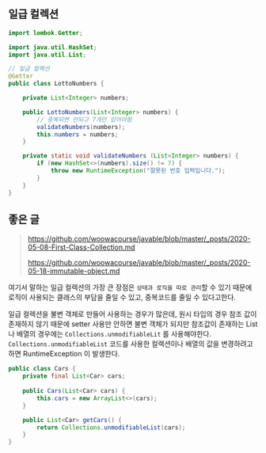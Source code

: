 ## 일급 컬렉션

```java
import lombok.Getter;

import java.util.HashSet;
import java.util.List;

// 일급 컬렉션
@Getter
public class LottoNumbers {

    private List<Integer> numbers;

    public LottoNumbers(List<Integer> numbers) {
        // 중복되면 안되고 7개만 있어야함
        validateNumbers(numbers);
        this.numbers = numbers;
    }

    private static void validateNumbers (List<Integer> numbers) {
        if (new HashSet<>(numbers).size() != 7) {
            throw new RuntimeException("잘못된 번호 입력입니다.");
        }
    }
}
```

## 좋은 글

> https://github.com/woowacourse/javable/blob/master/_posts/2020-05-08-First-Class-Collection.md
>
> https://github.com/woowacourse/javable/blob/master/_posts/2020-05-18-immutable-object.md

여기서 말하는 일급 컬렉션의 가장 큰 장점은 `상태과 로직을 따로 관리`할 수 있기 때문에 로직이 사용되는 클래스의 부담을 줄일 수 있고, 중복코드를 줄일 수 있다고한다. 

일급 컬렉션을 불변 객체로 만들어 사용하는 경우가 많은데, 원시 타입의 경우 참조 값이 존재하지 않기 때문에 setter 사용만 안하면 불변 객체가 되지만 참조값이 존재하는 List 나 배열의 경우에는 `Collections.unmodifiableLit` 를 사용해야한다. `Collections.unmodifiableList` 코드를 사용한
컬렉션이나 배열의 값을 변경하려고 하면 RuntimeException 이 발생한다.
 
```java
public class Cars { 
    private final List<Car> cars;
    
    public Cars(List<Car> cars) {
    	this.cars = new ArrayList<>(cars); 
    }

    public List<Car> getCars() { 
        return Collections.unmodifiableList(cars); 
    }
}
```
